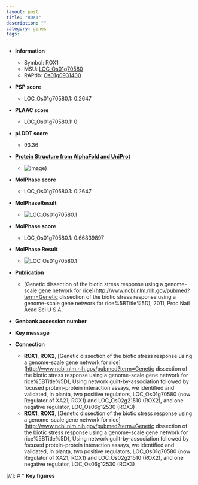 ```yaml
---
layout: post
title: "ROX1"
description: ""
category: genes
tags: 
---
```


* **Information**  
    + Symbol: ROX1  
    + MSU: [LOC_Os01g70580](http://rice.plantbiology.msu.edu/cgi-bin/ORF_infopage.cgi?orf=LOC_Os01g70580)  
    + RAPdb: [Os01g0931400](http://rapdb.dna.affrc.go.jp/viewer/gbrowse_details/irgsp1?name=Os01g0931400)  

* **PSP score**  
    + LOC_Os01g70580.1: 0.2647 

* **PLAAC score**  
    + LOC_Os01g70580.1: 0 

* **pLDDT score**
    + 93.36

* **[Protein Structure from AlphaFold and UniProt](https://www.uniprot.org/uniprotkb/Q5JK24/entry#structure)**
    + ![image](https://ricepsp.github.io/images/Q5/AF-Q5JK24-F1.png))

* **MolPhase score**
    + LOC_Os01g70580.1: 0.2647

* **MolPhaseResult**
    + ![LOC_Os01g70580.1](https://ricepsp.github.io/pictures/LOC_Os01g/LOC_Os01g70580.1.png)

* **MolPhase score**
    + LOC_Os01g70580.1: 0.66839897

* **MolPhase Result**
    + ![LOC_Os01g70580.1](https://304243504.github.io/Pictures/LOC_Os01g/LOC_Os01g70580.1.png)

* **Publication**  
    + [Genetic dissection of the biotic stress response using a genome-scale gene network for rice](http://www.ncbi.nlm.nih.gov/pubmed?term=Genetic dissection of the biotic stress response using a genome-scale gene network for rice%5BTitle%5D), 2011, Proc Natl Acad Sci U S A.

* **Genbank accession number**  

* **Key message**  

* **Connection**  
    + __ROX1__, __ROX2__, [Genetic dissection of the biotic stress response using a genome-scale gene network for rice](http://www.ncbi.nlm.nih.gov/pubmed?term=Genetic dissection of the biotic stress response using a genome-scale gene network for rice%5BTitle%5D), Using network guilt-by-association followed by focused protein-protein interaction assays, we identified and validated, in planta, two positive regulators, LOC_Os01g70580 (now Regulator of XA21; ROX1) and LOC_Os02g21510 (ROX2), and one negative regulator, LOC_Os06g12530 (ROX3)
    + __ROX1__, __ROX3__, [Genetic dissection of the biotic stress response using a genome-scale gene network for rice](http://www.ncbi.nlm.nih.gov/pubmed?term=Genetic dissection of the biotic stress response using a genome-scale gene network for rice%5BTitle%5D), Using network guilt-by-association followed by focused protein-protein interaction assays, we identified and validated, in planta, two positive regulators, LOC_Os01g70580 (now Regulator of XA21; ROX1) and LOC_Os02g21510 (ROX2), and one negative regulator, LOC_Os06g12530 (ROX3)

[//]: # * **Key figures**  


